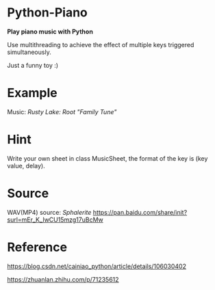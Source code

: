 # Python-Piano

**Play piano music with Python**

Use multithreading to achieve the effect of multiple keys triggered simultaneously.

Just a funny toy :)

# Example

Music: *Rusty Lake: Root "Family Tune"*

# Hint

Write your own sheet in class MusicSheet, the format of the key is (key value, delay).

# Source

WAV(MP4) source: *Sphalerite* https://pan.baidu.com/share/init?surl=mEr_K_IwCU15mzg17uBcMw

# Reference
https://blog.csdn.net/cainiao_python/article/details/106030402 

https://zhuanlan.zhihu.com/p/71235612
